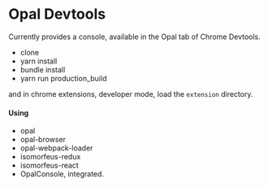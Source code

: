 # Opal Devtools

Currently provides a console, available in the Opal tab of Chrome Devtools.

- clone
- yarn install
- bundle install
- yarn run production_build

and in chrome extensions, developer mode, load the `extension` directory.

#### Using
- opal
- opal-browser
- opal-webpack-loader
- isomorfeus-redux
- isomorfeus-react
- OpalConsole, integrated.